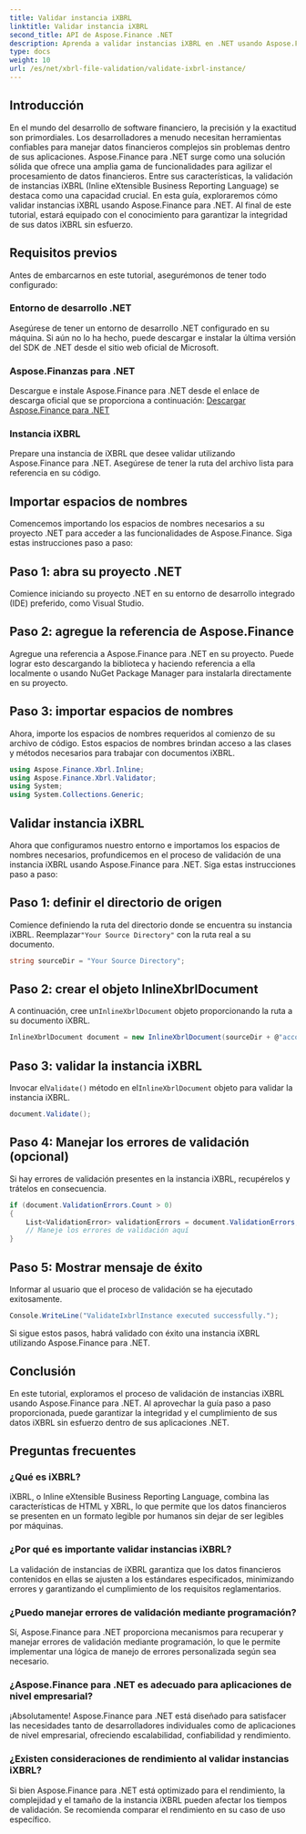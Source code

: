 ```yaml
---
title: Validar instancia iXBRL
linktitle: Validar instancia iXBRL
second_title: API de Aspose.Finance .NET
description: Aprenda a validar instancias iXBRL en .NET usando Aspose.Finance. Garantice la integridad y el cumplimiento de los datos sin esfuerzo. #Aspose #Finanzas #iXBRL
type: docs
weight: 10
url: /es/net/xbrl-file-validation/validate-ixbrl-instance/
---
```

## Introducción
En el mundo del desarrollo de software financiero, la precisión y la exactitud son primordiales. Los desarrolladores a menudo necesitan herramientas confiables para manejar datos financieros complejos sin problemas dentro de sus aplicaciones. Aspose.Finance para .NET surge como una solución sólida que ofrece una amplia gama de funcionalidades para agilizar el procesamiento de datos financieros. Entre sus características, la validación de instancias iXBRL (Inline eXtensible Business Reporting Language) se destaca como una capacidad crucial. En esta guía, exploraremos cómo validar instancias iXBRL usando Aspose.Finance para .NET. Al final de este tutorial, estará equipado con el conocimiento para garantizar la integridad de sus datos iXBRL sin esfuerzo.
## Requisitos previos
Antes de embarcarnos en este tutorial, asegurémonos de tener todo configurado:
### Entorno de desarrollo .NET
Asegúrese de tener un entorno de desarrollo .NET configurado en su máquina. Si aún no lo ha hecho, puede descargar e instalar la última versión del SDK de .NET desde el sitio web oficial de Microsoft.
### Aspose.Finanzas para .NET
Descargue e instale Aspose.Finance para .NET desde el enlace de descarga oficial que se proporciona a continuación:
[Descargar Aspose.Finance para .NET](https://releases.aspose.com/finance/net/)
### Instancia iXBRL
Prepare una instancia de iXBRL que desee validar utilizando Aspose.Finance para .NET. Asegúrese de tener la ruta del archivo lista para referencia en su código.
## Importar espacios de nombres
Comencemos importando los espacios de nombres necesarios a su proyecto .NET para acceder a las funcionalidades de Aspose.Finance. Siga estas instrucciones paso a paso:
## Paso 1: abra su proyecto .NET
Comience iniciando su proyecto .NET en su entorno de desarrollo integrado (IDE) preferido, como Visual Studio.
## Paso 2: agregue la referencia de Aspose.Finance
Agregue una referencia a Aspose.Finance para .NET en su proyecto. Puede lograr esto descargando la biblioteca y haciendo referencia a ella localmente o usando NuGet Package Manager para instalarla directamente en su proyecto.
## Paso 3: importar espacios de nombres
Ahora, importe los espacios de nombres requeridos al comienzo de su archivo de código. Estos espacios de nombres brindan acceso a las clases y métodos necesarios para trabajar con documentos iXBRL.
```csharp
using Aspose.Finance.Xbrl.Inline;
using Aspose.Finance.Xbrl.Validator;
using System;
using System.Collections.Generic;
```
## Validar instancia iXBRL
Ahora que configuramos nuestro entorno e importamos los espacios de nombres necesarios, profundicemos en el proceso de validación de una instancia iXBRL usando Aspose.Finance para .NET. Siga estas instrucciones paso a paso:
## Paso 1: definir el directorio de origen
 Comience definiendo la ruta del directorio donde se encuentra su instancia iXBRL. Reemplazar`"Your Source Directory"` con la ruta real a su documento.
```csharp
string sourceDir = "Your Source Directory";
```
## Paso 2: crear el objeto InlineXbrlDocument
 A continuación, cree un`InlineXbrlDocument` objeto proporcionando la ruta a su documento iXBRL.
```csharp
InlineXbrlDocument document = new InlineXbrlDocument(sourceDir + @"account_1.html");
```
## Paso 3: validar la instancia iXBRL
 Invocar el`Validate()` método en el`InlineXbrlDocument` objeto para validar la instancia iXBRL.
```csharp
document.Validate();
```
## Paso 4: Manejar los errores de validación (opcional)
Si hay errores de validación presentes en la instancia iXBRL, recupérelos y trátelos en consecuencia.
```csharp
if (document.ValidationErrors.Count > 0)
{
    List<ValidationError> validationErrors = document.ValidationErrors;
    // Maneje los errores de validación aquí
}
```
## Paso 5: Mostrar mensaje de éxito
Informar al usuario que el proceso de validación se ha ejecutado exitosamente.
```csharp
Console.WriteLine("ValidateIxbrlInstance executed successfully.");
```
Si sigue estos pasos, habrá validado con éxito una instancia iXBRL utilizando Aspose.Finance para .NET.
## Conclusión
En este tutorial, exploramos el proceso de validación de instancias iXBRL usando Aspose.Finance para .NET. Al aprovechar la guía paso a paso proporcionada, puede garantizar la integridad y el cumplimiento de sus datos iXBRL sin esfuerzo dentro de sus aplicaciones .NET.
## Preguntas frecuentes
### ¿Qué es iXBRL?
iXBRL, o Inline eXtensible Business Reporting Language, combina las características de HTML y XBRL, lo que permite que los datos financieros se presenten en un formato legible por humanos sin dejar de ser legibles por máquinas.
### ¿Por qué es importante validar instancias iXBRL?
La validación de instancias de iXBRL garantiza que los datos financieros contenidos en ellas se ajusten a los estándares especificados, minimizando errores y garantizando el cumplimiento de los requisitos reglamentarios.
### ¿Puedo manejar errores de validación mediante programación?
Sí, Aspose.Finance para .NET proporciona mecanismos para recuperar y manejar errores de validación mediante programación, lo que le permite implementar una lógica de manejo de errores personalizada según sea necesario.
### ¿Aspose.Finance para .NET es adecuado para aplicaciones de nivel empresarial?
¡Absolutamente! Aspose.Finance para .NET está diseñado para satisfacer las necesidades tanto de desarrolladores individuales como de aplicaciones de nivel empresarial, ofreciendo escalabilidad, confiabilidad y rendimiento.
### ¿Existen consideraciones de rendimiento al validar instancias iXBRL?
Si bien Aspose.Finance para .NET está optimizado para el rendimiento, la complejidad y el tamaño de la instancia iXBRL pueden afectar los tiempos de validación. Se recomienda comparar el rendimiento en su caso de uso específico.
